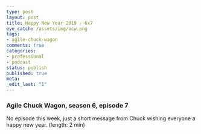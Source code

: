 ```yaml
---
type: post
layout: post
title: Happy New Year 2019 - 6x7
eye_catch: /assets/img/acw.png
tags:
- agile-chuck-wagon
comments: true
categories:
- professional
- podcast
status: publish
published: true
meta:
_edit_last: "1"
---
```


### Agile Chuck Wagon, season 6, episode 7

No episode this week, just a short message from Chuck wishing everyone a happy new year. (length: 2 min)
